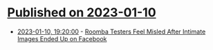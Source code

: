 # [Published on 2023-01-10](index.md)

* [2023-01-10, 19:20:00](https://yro.slashdot.org/story/23/01/10/1750227/roomba-testers-feel-misled-after-intimate-images-ended-up-on-facebook?utm_source=rss1.0mainlinkanon&utm_medium=feed) - [Roomba Testers Feel Misled After Intimate Images Ended Up on Facebook](https://yro.slashdot.org/story/23/01/10/1750227/roomba-testers-feel-misled-after-intimate-images-ended-up-on-facebook?utm_source=rss1.0mainlinkanon&utm_medium=feed)
